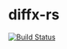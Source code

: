 # diffx-rs

[![Build Status][build_status_svg]][build_status]


[build_status_svg]: https://api.travis-ci.org/brennie/diffx-rs.svg?branch=master
[build_status]: https://travis-ci.org/brennie/diffx-rs

